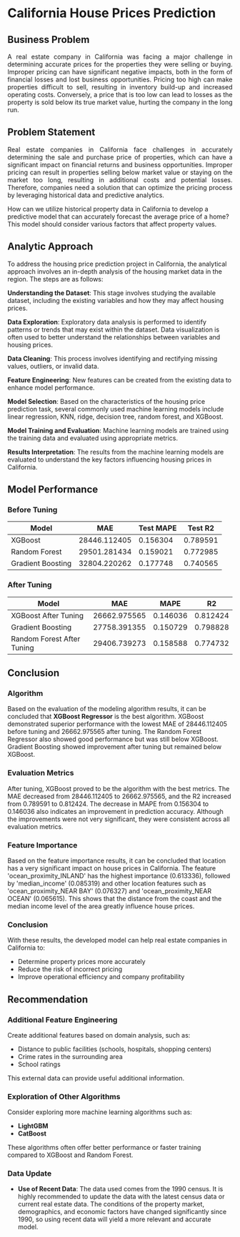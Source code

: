 # California House Prices Prediction

## Business Problem

<p style="text-align: justify;">
A real estate company in California was facing a major challenge in determining accurate prices for the properties they were selling or buying. Improper pricing can have significant negative impacts, both in the form of financial losses and lost business opportunities. Pricing too high can make properties difficult to sell, resulting in inventory build-up and increased operating costs. Conversely, a price that is too low can lead to losses as the property is sold below its true market value, hurting the company in the long run.
</p>

## Problem Statement

<p style="text-align: justify;">
Real estate companies in California face challenges in accurately determining the sale and purchase price of properties, which can have a significant impact on financial returns and business opportunities. Improper pricing can result in properties selling below market value or staying on the market too long, resulting in additional costs and potential losses. Therefore, companies need a solution that can optimize the pricing process by leveraging historical data and predictive analytics.

How can we utilize historical property data in California to develop a predictive model that can accurately forecast the average price of a home? This model should consider various factors that affect property values.
</p>

## Analytic Approach

To address the housing price prediction project in California, the analytical approach involves an in-depth analysis of the housing market data in the region. The steps are as follows:

**Understanding the Dataset**: This stage involves studying the available dataset, including the existing variables and how they may affect housing prices.

**Data Exploration**: Exploratory data analysis is performed to identify patterns or trends that may exist within the dataset. Data visualization is often used to better understand the relationships between variables and housing prices.

**Data Cleaning**: This process involves identifying and rectifying missing values, outliers, or invalid data.

**Feature Engineering**: New features can be created from the existing data to enhance model performance.

**Model Selection**: Based on the characteristics of the housing price prediction task, several commonly used machine learning models include linear regression, KNN, ridge, decision tree, random forest, and XGBoost.

**Model Training and Evaluation**: Machine learning models are trained using the training data and evaluated using appropriate metrics.

**Results Interpretation**: The results from the machine learning models are evaluated to understand the key factors influencing housing prices in California.

## Model Performance

### Before Tuning

| Model            | MAE            | Test MAPE     | Test R2      |
|------------------|----------------|---------------|--------------|
| XGBoost          | 28446.112405   | 0.156304      | 0.789591     |
| Random Forest    | 29501.281434   | 0.159021      | 0.772985     |
| Gradient Boosting| 32804.220262   | 0.177748      | 0.740565     |

### After Tuning

| Model                     | MAE            | MAPE          | R2           |
|---------------------------|----------------|---------------|--------------|
| XGBoost After Tuning      | 26662.975565   | 0.146036      | 0.812424     |
| Gradient Boosting         | 27758.391355   | 0.150729      | 0.798828     |
| Random Forest After Tuning| 29406.739273   | 0.158588      | 0.774732     |

## Conclusion

### Algorithm

Based on the evaluation of the modeling algorithm results, it can be concluded that **XGBoost Regressor** is the best algorithm. XGBoost demonstrated superior performance with the lowest MAE of 28446.112405 before tuning and 26662.975565 after tuning. The Random Forest Regressor also showed good performance but was still below XGBoost. Gradient Boosting showed improvement after tuning but remained below XGBoost.

### Evaluation Metrics

After tuning, XGBoost proved to be the algorithm with the best metrics. The MAE decreased from 28446.112405 to 26662.975565, and the R2 increased from 0.789591 to 0.812424. The decrease in MAPE from 0.156304 to 0.146036 also indicates an improvement in prediction accuracy. Although the improvements were not very significant, they were consistent across all evaluation metrics.

### Feature Importance

Based on the feature importance results, it can be concluded that location has a very significant impact on house prices in California. The feature 'ocean_proximity_INLAND' has the highest importance (0.613336), followed by 'median_income' (0.085319) and other location features such as 'ocean_proximity_NEAR BAY' (0.076327) and 'ocean_proximity_NEAR OCEAN' (0.065615). This shows that the distance from the coast and the median income level of the area greatly influence house prices.

### Conclusion

With these results, the developed model can help real estate companies in California to:
- Determine property prices more accurately
- Reduce the risk of incorrect pricing
- Improve operational efficiency and company profitability

## Recommendation

### Additional Feature Engineering

Create additional features based on domain analysis, such as:
- Distance to public facilities (schools, hospitals, shopping centers)
- Crime rates in the surrounding area
- School ratings

This external data can provide useful additional information.

### Exploration of Other Algorithms

Consider exploring more machine learning algorithms such as:
- **LightGBM**
- **CatBoost**

These algorithms often offer better performance or faster training compared to XGBoost and Random Forest.

### Data Update

- **Use of Recent Data**: The data used comes from the 1990 census. It is highly recommended to update the data with the latest census data or current real estate data. The conditions of the property market, demographics, and economic factors have changed significantly since 1990, so using recent data will yield a more relevant and accurate model.
